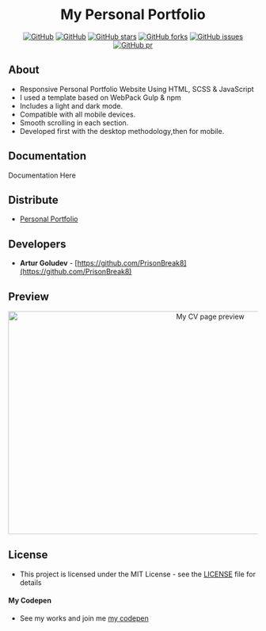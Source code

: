 <h1 align="center"> My Personal Portfolio</h1>

<div align="center">

 [![GitHub](https://img.shields.io/github/license/PrisonBreak8/artur-front-end?color=red)](https://github.com/PrisonBreak8/artur-front-end/blob/main/LICENSE) [![GitHub](https://img.shields.io/badge/Version-v1.0(Alpha)-brightgreen)](https://prisonbreak8.github.io/artur-front-end/artur-front-end/home.html) [![GitHub stars](https://img.shields.io/github/stars/PrisonBreak8/artur-front-end?color=blue)](https://github.com/PrisonBreak8/artur-front-end/tree/main) [![GitHub forks](https://img.shields.io/github/forks/PrisonBreak8/artur-front-end?color=blue)](https://github.com/PrisonBreak8/artur-front-end/network/members) [![GitHub issues](https://img.shields.io/github/issues/PrisonBreak8/artur-front-end?color=blue)](https://github.com/PrisonBreak8/artur-front-end/issues) [![GitHub pr](https://img.shields.io/github/issues-pr/PrisonBreak8/artur-front-end?color=blue)](https://github.com/PrisonBreak8/artur-front-end/pulls)

</div>

## About
- Responsive Personal Portfolio Website Using HTML, SCSS & JavaScript
- I used a template based on WebPack Gulp & npm
- Includes a light and dark mode.
- Compatible with all mobile devices.
- Smooth scrolling in each section.
- Developed first with the desktop methodology,then for mobile.

## Documentation
Documentation Here

## Distribute
- [Personal Portfolio](https://prisonbreak8.github.io/artur-front-end/artur-front-end/home.html)

## Developers

- **Artur Goludev** - [https://github.com/PrisonBreak8](https://github.com/PrisonBreak8)

## Preview
<p align="center">
    <img src="https://github.com/PrisonBreak8/artur-front-end/blob/main/readme-assets/hero-prev.png" alt="My CV page preview" width="800" height="450">
</p>

## License
- This project is licensed under the MIT License - see the [LICENSE](LICENSE) file for details

#### My Codepen
- See my works and join me [my codepen](https://codepen.io/your-work)



<!--Change the color theme of the website - (choose 2 colors to create a gradient)
Go to `/src/sass/abstracts/_variables.scss` and only change the values for this variables `$main-color` and `$secondary-color` with your prefered HEX color.
If you want to get some gradients inspiration I highly recommend you to check this website [UI Gradient](https://uigradients.com/#BrightVault)

```scss
// Default values
$main-color: #02aab0;
$secondary-color: #00cdac;
```
----->
